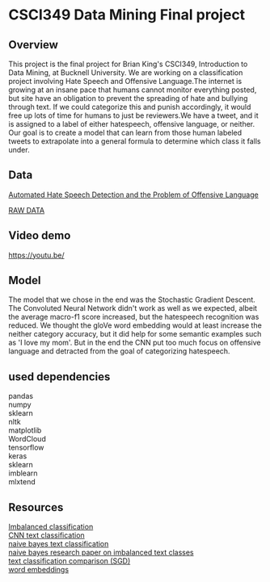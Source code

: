 # CSCI349 Data Mining Final project

## Overview
This project is the final project for Brian King's CSCI349, Introduction to Data Mining,
at Bucknell University. We are working on a classification project involving Hate Speech and Offensive Language.The internet is growing at an insane pace that humans cannot monitor everything posted, but site have an obligation to
prevent the spreading of hate and bullying through text. If we could categorize this and punish accordingly, it would
free up lots of time for humans to just be reviewers.We have a tweet, and it is assigned to a label of either hatespeech, offensive language, or neither. Our goal is to
create a model that can learn from those human labeled tweets to extrapolate into a general formula to determine which class
it falls under.

## Data

[Automated Hate Speech Detection and the Problem of Offensive Language
](https://github.com/t-davidson/hate-speech-and-offensive-language)


[RAW DATA](https://raw.githubusercontent.com/t-davidson/hate-speech-and-offensive-language/master/data/labeled_data.csv
)
## Video demo

https://youtu.be/


## Model

The model that we chose in the end was the Stochastic Gradient Descent.
The Convoluted Neural Network didn't work as well as we expected, albeit the average macro-f1 score increased, but the hatespeech
recognition was reduced. We thought the gloVe word embedding would at least increase the neither category accuracy, but it did help for some semantic examples such as 'I love my mom'. But in the end the CNN put too much focus on offensive language and detracted from the goal of categorizing hatespeech.

## used dependencies
pandas
<br>
numpy
<br>
sklearn
<br>
nltk
<br>
matplotlib
<br>
WordCloud
<br>
tensorflow
<br>
keras
<br>
sklearn
<br>
imblearn
<br>
mlxtend

## Resources
[Imbalanced classification](https://towardsdatascience.com/what-to-do-when-your-classification-dataset-is-imbalanced-6af031b12a36 )
<br>
[CNN text classification](https://medium.com/saarthi-ai/sentence-classification-using-convolutional-neural-networks-ddad72c7048c )
<br>
[naive bayes text classification](https://towardsdatascience.com/implementing-a-naive-bayes-classifier-for-text-categorization-in-five-steps-f9192cdd54c3)
<br>
[naive bayes research paper on imbalanced text classes](https://people.csail.mit.edu/jrennie/papers/icml03-nb.pdf)
<br>
[text classification comparison (SGD)](https://towardsdatascience.com/multi-class-text-classification-model-comparison-and-selection-5eb066197568)
<br>
[word embeddings](https://keras.io/examples/nlp/pretrained_word_embeddings/)
